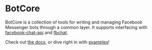 # BotCore

BotCore is a collection of tools for writing and managing Facebook Messenger bots through a common layer. It supports interfacing with [facebook-chat-api](https://github.com/Schmavery/facebook-chat-api) and [fbchat](https://github.com/carpedm20/fbchat/).

Check out [the docs](/DOCS.md), or dive right in with [examples](/examples)!

